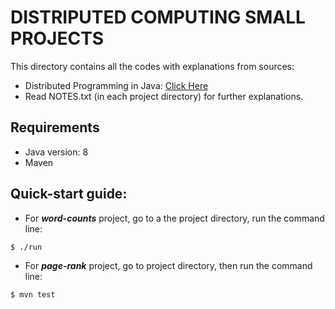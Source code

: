 # DISTRIPUTED COMPUTING SMALL PROJECTS
This directory contains all the codes with explanations from sources:
- Distributed Programming in Java: [Click Here](https://www.coursera.org/learn/distributed-programming-in-java)
- Read NOTES.txt (in each project directory) for further explanations.

## Requirements
- Java version: 8
- Maven

## Quick-start guide:
- For _**word-counts**_ project, go to a the project directory, run the command line:

```
$ ./run
```

- For _**page-rank**_ project, go to project directory, then run the command line:

```
$ mvn test
```
